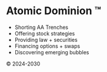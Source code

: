 # Atomic Dominion &#8482;
            
- Shorting AA Trenches
- Offering stock strategies
- Providing law + securities
- Financing options + swaps
- Discovering emerging bubbles

&copy; 2024-2030